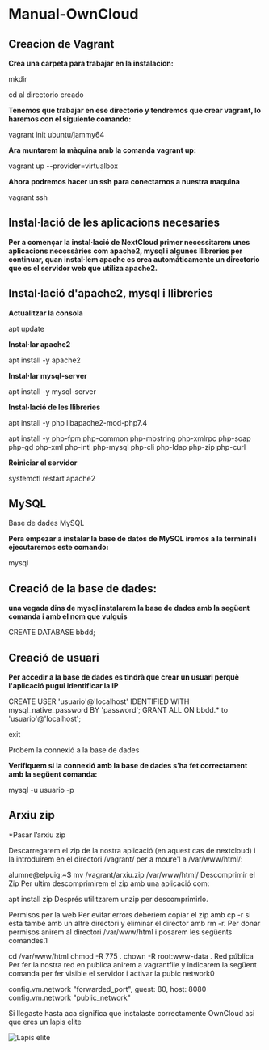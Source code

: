 # Manual-OwnCloud

## Creacion de Vagrant

**Crea una carpeta para trabajar en la instalacion:**

mkdir

cd al directorio creado

**Tenemos que trabajar en ese directorio y tendremos que crear vagrant, lo haremos con el siguiente comando:**

vagrant init ubuntu/jammy64

**Ara muntarem la màquina amb la comanda vagrant up:**

vagrant up --provider=virtualbox

**Ahora podremos hacer un ssh para conectarnos a nuestra maquina**

vagrant ssh

## Instal·lació de les aplicacions necesaries

**Per a començar la instal·lació de NextCloud primer necessitarem unes aplicacions necessàries com apache2, mysql i algunes llibreries per continuar, quan instal·lem apache es crea automáticamente un directorio que es el servidor web que utiliza apache2.**

## Instal·lació d'apache2, mysql i llibreries

**Actualitzar la consola**

apt update

**Instal·lar apache2**

apt install -y apache2

**Instal·lar mysql-server**

apt install -y mysql-server

**Instal·lació de les llibreries**

apt install -y php libapache2-mod-php7.4

apt install -y php-fpm php-common php-mbstring php-xmlrpc php-soap php-gd php-xml php-intl php-mysql php-cli php-ldap php-zip php-curl

**Reiniciar el servidor**

systemctl restart apache2

## MySQL

Base de dades MySQL

**Pera empezar a instalar la base de datos de MySQL iremos a la terminal i ejecutaremos este comando:**

mysql

## Creació de la base de dades:

**una vegada dins de mysql instalarem la base de dades amb la següent comanda i amb el nom que vulguis**

CREATE DATABASE bbdd;

## Creació de usuari

**Per accedir a la base de dades es tindrà que crear un usuari perquè l'aplicació pugui identificar la IP**

CREATE USER 'usuario'@'localhost' IDENTIFIED WITH mysql_native_password BY 'password';
GRANT ALL ON bbdd.* to 'usuario'@'localhost';

exit

Probem la connexió a la base de dades

**Verifiquem si la connexió amb la base de dades s’ha fet correctament amb la següent comanda:**

mysql -u usuario -p

## Arxiu zip

*Pasar l’arxiu zip

Descarregarem el zip de la nostra aplicació (en aquest cas de nextcloud) i la introduirem en el directori /vagrant/ per a moure'l a /var/www/html/:

alumne@elpuig:~$ mv /vagrant/arxiu.zip /var/www/html/
Descomprimir el Zip
Per ultim descomprimirem el zip amb una aplicació com:

apt install zip
Després utilitzarem unzip per descomprimirlo.

Permisos per la web
Per evitar errors deberiem copiar el zip amb cp -r si esta també amb un altre directori y eliminar el director amb rm -r. Per donar permisos anirem al directori /var/www/html i posarem les següents comandes.1

cd /var/www/html
chmod -R 775 .
chown -R root:www-data .
Red pública
Per fer la nostra red en publica anirem a vagrantfile y indicarem la següent comanda per fer visible el servidor i activar la pubic network0

config.vm.network "forwarded_port", guest: 80, host: 8080
config.vm.network "public_network"





Si llegaste hasta aca significa que instalaste correctamente OwnCloud asi que eres un lapis elite

![Lapis elite](https://www.informador.mx/__export/1655757092506/sites/elinformador/img/2022/06/20/whatsapp_image_2022-06-20_at_2_57_00_pm_crop1655756759109.jpeg_1902800913.jpeg)

